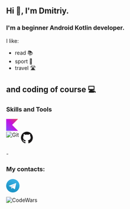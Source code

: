 ## Hi 👋, I'm Dmitriy.
### I'm a beginner Android Kotlin developer.

I like:
- read 📚
- sport 🏃
- travel 🛣️

and coding of course 💻
-
### Skills and Tools

<img align="left" alt="Kotlin" width="32px" src="https://raw.githubusercontent.com/github/explore/4479d2a2c854198cb00160f8593519c14dc3b905/topics/kotlin/kotlin.png" />

<br />
<br />

<img align="left" alt="Git" width="40px" src="https://user-images.githubusercontent.com/96663113/200529653-77a90a34-60d8-46dc-a1b5-778f0558c3de.png" />

<img align="left" alt="GitHub" width="32px" src="https://raw.githubusercontent.com/github/explore/78df643247d429f6cc873026c0622819ad797942/topics/github/github.png" />

<br />
<br />
<br />
-

### My contacts:

[<img align="left" alt="Telegram" width="36px" src="https://raw.githubusercontent.com/github/explore/80688e429a7d4ef2fca1e82350fe8e3517d3494d/topics/telegram/telegram.png" />](https://t.me/DAShevy)

<br />
<br />

[<img align="left" alt="CodeWars" width="300px" src="https://www.codewars.com/users/Shevy-D/badges/large" />](https://www.codewars.com/users/Shevy-D)

<!-- Here are some ideas to get you started:

- 🔭 I’m currently working on ...
- 🌱 I’m currently learning android development (Kotlin).
- 👯 I’m looking to collaborate on ...
- 🤔 I’m looking for help with ...
- 💬 Ask me about ...
- 📫 How to reach me: ...
- 😄 Pronouns: ...
- ⚡ Fun fact: ...
-->

